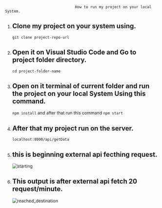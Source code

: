                                     How to run my project on your local System.

1. ## Clone my project on your system using.
   `git clone project-repo-url`

1. ## Open it on Visual Studio Code and Go to project folder directory.
   `cd project-folder-name`

1. ## Open on it terminal of current folder and run the project on your local System Using this command.
   `npm install` and after that run this command `npm start`

1. ## After that my project run on the server.
   `localhost:8000/api/getData`

1. ## this is beginning external api fecthing request.
   ![starting](https://user-images.githubusercontent.com/91711234/195518604-adfd64b6-ec66-4e52-8996-696ce15cb917.png)

1. ## This output is after external api fetch 20 request/minute.
   ![reached_destination](https://user-images.githubusercontent.com/91711234/195518540-f8dc015a-9888-48ae-ab7e-9a166d724b87.png)
